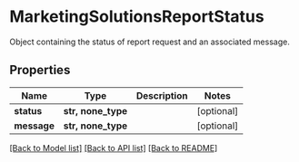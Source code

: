 # MarketingSolutionsReportStatus

Object containing the status of report request and an associated message.

## Properties
Name | Type | Description | Notes
------------ | ------------- | ------------- | -------------
**status** | **str, none_type** |  | [optional] 
**message** | **str, none_type** |  | [optional] 

[[Back to Model list]](../README.md#documentation-for-models) [[Back to API list]](../README.md#documentation-for-api-endpoints) [[Back to README]](../README.md)



